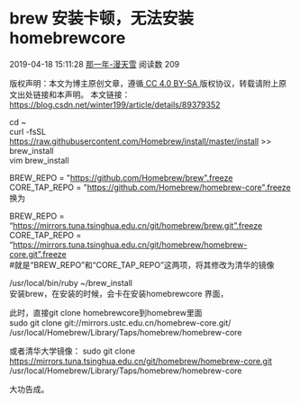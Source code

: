 # brew 安装卡顿，无法安装homebrewcore

2019-04-18 15:11:28 [那一年-漫天雪](https://me.csdn.net/winter199) 阅读数 209

版权声明：本文为博主原创文章，遵循[ CC 4.0 BY-SA ](http://creativecommons.org/licenses/by-sa/4.0/)版权协议，转载请附上原文出处链接和本声明。 本文链接：https://blog.csdn.net/winter199/article/details/89379352

cd ~  
curl -fsSL https://raw.githubusercontent.com/Homebrew/install/master/install >> brew_install  
vim brew_install 

BREW_REPO = "https://github.com/Homebrew/brew".freeze  
CORE_TAP_REPO = "https://github.com/Homebrew/homebrew-core".freeze  
换为

BREW_REPO = “https://mirrors.tuna.tsinghua.edu.cn/git/homebrew/brew.git”.freeze  
CORE_TAP_REPO = “https://mirrors.tuna.tsinghua.edu.cn/git/homebrew/homebrew-core.git”.freeze  
\#就是“BREW_REPO”和“CORE_TAP_REPO”这两项，将其修改为清华的镜像
 

/usr/local/bin/ruby ~/brew_install  
安装brew，在安装的时候，会卡在安装homebrewcore 界面，

此时，直接git clone homebrewcore到homebrew里面  
sudo git clone git://mirrors.ustc.edu.cn/homebrew-core.git/  /usr/local/Homebrew/Library/Taps/homebrew/homebrew-core  

或者清华大学镜像： sudo git clone https://mirrors.tuna.tsinghua.edu.cn/git/homebrew/homebrew-core.git /usr/local/Homebrew/Library/Taps/homebrew/homebrew-core

大功告成。
